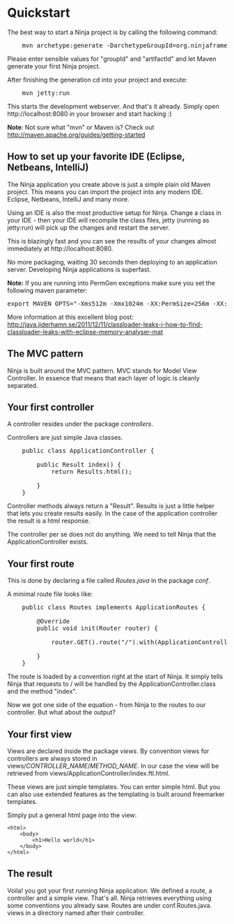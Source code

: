 Quickstart
==========

The best way to start a Ninja project is by calling the following command:

<pre class="prettyprint">
    mvn archetype:generate -DarchetypeGroupId=org.ninjaframework -DarchetypeArtifactId=ninja-servlet-jpa-blog-archetype
</pre>

Please enter sensible values for "groupId" and "artifactId" and let Maven generate your first Ninja project.


After finishing the generation cd into your project and execute:
<pre class="prettyprint">
    mvn jetty:run
</pre>

This starts the development webserver. And that's it already. Simply open http://localhost:8080 in your browser and start hacking :)

__Note__: Not sure what "mvn" or Maven is? Check out http://maven.apache.org/guides/getting-started

How to set up your favorite IDE (Eclipse, Netbeans, IntelliJ)
-------------------------------------------------------------

The Ninja application you create above is just a simple plain old Maven project. 
This means you can import the project into any modern IDE. Eclipse, Netbeans, IntelliJ and many more. 

Using an IDE is also the most productive setup for Ninja. 
Change a class in your IDE - then your IDE will recompile the class files, 
jetty (running as jetty:run) will pick up the changes and restart the server.

This is blazingly fast and you can see the results of your 
changes almost immediately at http://localhost:8080.

No more packaging, waiting 30 seconds then deploying to an application server. 
Developing Ninja applications is superfast.

__Note:__ If you are running into PermGen exceptions make sure you set the following maven parameter:

<pre>
export MAVEN_OPTS="-Xms512m -Xmx1024m -XX:PermSize=256m -XX:MaxPermSize=512m -XX:+UseConcMarkSweepGC -XX:+CMSClassUnloadingEnabled"
</pre>

More information at this excellent blog post: http://java.jiderhamn.se/2011/12/11/classloader-leaks-i-how-to-find-classloader-leaks-with-eclipse-memory-analyser-mat


The MVC pattern
---------------

Ninja is built around the MVC pattern. MVC stands for Model View Controller. In
essence that means that each layer of logic is cleanly separated.

Your first controller
---------------------

A controller resides under the package *controllers*.

Controllers are just simple Java classes. 

<pre class="prettyprint">
    public class ApplicationController {       
    
        public Result index() {
            return Results.html();
    
        }
    }
</pre>

Controller methods always return a "Result". Results is just a little helper that lets you create
results easily. In the case of the application controller the result is a html response.

The controller per se does not do anything. We need to tell Ninja that the ApplicationController exists.


Your first route
----------------

This is done by declaring a file called *Routes.java* in the package *conf*.

A minimal route file looks like:

<pre class="prettyprint">
    public class Routes implements ApplicationRoutes {
  
        @Override
        public void init(Router router) {
        
            router.GET().route("/").with(ApplicationController.class, "index");
        
        }
    }
</pre>
    
The route is loaded by a convention right at the start of Ninja. It simply tells Ninja that requests to /
will be handled by the ApplicationController.class and the method "index".

Now we got one side of the equation - from Ninja to the routes to our controller. But what about the output?


Your first view
---------------

Views are declared inside the package *views*. By convention views for controllers are always stored in
views/*CONTROLLER_NAME*/*METHOD_NAME*. In our case the view will be retrieved from views/ApplicationController/index.ftl.html.

These views are just simple templates. You can enter simple html. But you can also use extended features as the templating
is built around freemarker templates.

Simply put a general html page into the view:



    <html>
        <body>
            <h1>Hello world</h1>
        </body>
    </html>    


The result
----------
Voila! you got your first running Ninja application. We defined a route, a controller and a simple view. That's all. Ninja
retrieves everything using some conventions you already saw. Routes are under conf.Routes.java. views in a directory
named after their controller. 





